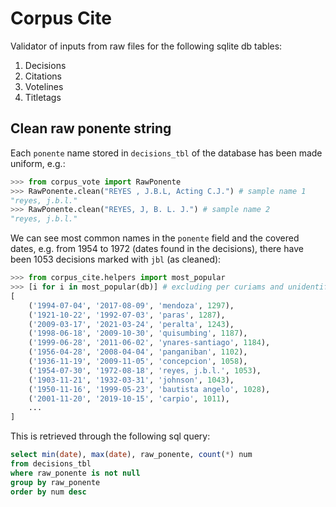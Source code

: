 # Corpus Cite

Validator of inputs from raw files for the following sqlite db tables:

1. Decisions
2. Citations
3. Votelines
4. Titletags

## Clean raw ponente string

Each `ponente` name stored in `decisions_tbl` of the database has been made uniform, e.g.:

```python
>>> from corpus_vote import RawPonente
>>> RawPonente.clean("REYES , J.B.L, Acting C.J.") # sample name 1
"reyes, j.b.l."
>>> RawPonente.clean("REYES, J, B. L. J.") # sample name 2
"reyes, j.b.l."
```

We can see  most common names in the `ponente` field and the covered dates, e.g. from 1954 to 1972 (dates found in the decisions), there have been 1053 decisions marked with `jbl` (as cleaned):

```python
>>> from corpus_cite.helpers import most_popular
>>> [i for i in most_popular(db)] # excluding per curiams and unidentified cases
[
    ('1994-07-04', '2017-08-09', 'mendoza', 1297),
    ('1921-10-22', '1992-07-03', 'paras', 1287),
    ('2009-03-17', '2021-03-24', 'peralta', 1243),
    ('1998-06-18', '2009-10-30', 'quisumbing', 1187),
    ('1999-06-28', '2011-06-02', 'ynares-santiago', 1184),
    ('1956-04-28', '2008-04-04', 'panganiban', 1102),
    ('1936-11-19', '2009-11-05', 'concepcion', 1058),
    ('1954-07-30', '1972-08-18', 'reyes, j.b.l.', 1053),
    ('1903-11-21', '1932-03-31', 'johnson', 1043),
    ('1950-11-16', '1999-05-23', 'bautista angelo', 1028),
    ('2001-11-20', '2019-10-15', 'carpio', 1011),
    ...
]
```

This is retrieved through the following sql query:

```sql
select min(date), max(date), raw_ponente, count(*) num
from decisions_tbl
where raw_ponente is not null
group by raw_ponente
order by num desc
```
